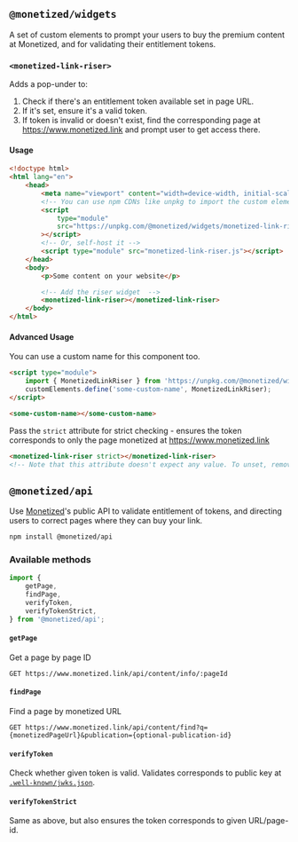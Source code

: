 ## `@monetized/widgets`

A set of custom elements to prompt your users to buy the premium content at Monetized, and for validating their entitlement tokens.

### `<monetized-link-riser>`

Adds a pop-under to:

1. Check if there's an entitlement token available set in page URL.
2. If it's set, ensure it's a valid token.
3. If token is invalid or doesn't exist, find the corresponding page at https://www.monetized.link and prompt user to get access there.

#### Usage

```html
<!doctype html>
<html lang="en">
	<head>
		<meta name="viewport" content="width=device-width, initial-scale=1.0" />
		<!-- You can use npm CDNs like unpkg to import the custom element -->
		<script
			type="module"
			src="https://unpkg.com/@monetized/widgets/monetized-link-riser.js"
		></script>
		<!-- Or, self-host it -->
		<script type="module" src="monetized-link-riser.js"></script>
	</head>
	<body>
		<p>Some content on your website</p>

		<!-- Add the riser widget  -->
		<monetized-link-riser></monetized-link-riser>
	</body>
</html>
```

#### Advanced Usage

You can use a custom name for this component too.

```html
<script type="module">
	import { MonetizedLinkRiser } from 'https://unpkg.com/@monetized/widgets/monetized-link-riser.js';
	customElements.define('some-custom-name', MonetizedLinkRiser);
</script>

<some-custom-name></some-custom-name>
```

Pass the `strict` attribute for strict checking - ensures the token corresponds to only the page monetized at https://www.monetized.link

```html
<monetized-link-riser strict></monetized-link-riser>
<!-- Note that this attribute doesn't expect any value. To unset, remove the attribute. -->
```

## `@monetized/api`

Use [Monetized](https://www.monetized.link/)'s public API to validate entitlement of tokens, and directing users to correct pages where they can buy your link.

```bash
npm install @monetized/api
```

### Available methods

```js
import {
	getPage,
	findPage,
	verifyToken,
	verifyTokenStrict,
} from '@monetized/api';
```

#### `getPage`

Get a page by page ID

```http
GET https://www.monetized.link/api/content/info/:pageId
```

#### `findPage`

Find a page by monetized URL

```http
GET https://www.monetized.link/api/content/find?q={monetizedPageUrl}&publication={optional-publication-id}
```

#### `verifyToken`

Check whether given token is valid. Validates corresponds to public key at [`.well-known/jwks.json`](https://www.monetized.link/.well-known/jwks.json).

#### `verifyTokenStrict`

Same as above, but also ensures the token corresponds to given URL/page-id.
